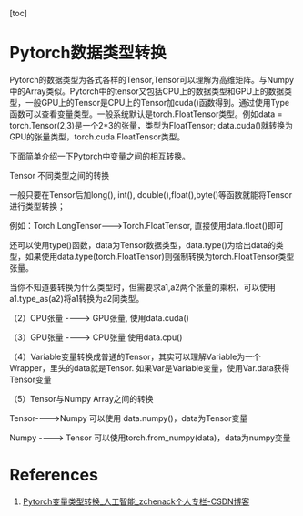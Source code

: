 [toc]

# Pytorch数据类型转换

Pytorch的数据类型为各式各样的Tensor,Tensor可以理解为高维矩阵。与Numpy中的Array类似。Pytorch中的tensor又包括CPU上的数据类型和GPU上的数据类型，一般GPU上的Tensor是CPU上的Tensor加cuda()函数得到。通过使用Type函数可以查看变量类型。一般系统默认是torch.FloatTensor类型。例如data = torch.Tensor(2,3)是一个2*3的张量，类型为FloatTensor; data.cuda()就转换为GPU的张量类型，torch.cuda.FloatTensor类型。

下面简单介绍一下Pytorch中变量之间的相互转换。

Tensor 不同类型之间的转换

一般只要在Tensor后加long(), int(), double(),float(),byte()等函数就能将Tensor进行类型转换；

例如：Torch.LongTensor--->Torch.FloatTensor, 直接使用data.float()即可

还可以使用type()函数，data为Tensor数据类型，data.type()为给出data的类型，如果使用data.type(torch.FloatTensor)则强制转换为torch.FloatTensor类型张量。

当你不知道要转换为什么类型时，但需要求a1,a2两个张量的乘积，可以使用a1.type_as(a2)将a1转换为a2同类型。

（2）CPU张量 ---->  GPU张量, 使用data.cuda()

（3）GPU张量 ----> CPU张量 使用data.cpu()

（4）Variable变量转换成普通的Tensor，其实可以理解Variable为一个Wrapper，里头的data就是Tensor. 如果Var是Variable变量，使用Var.data获得Tensor变量

（5）Tensor与Numpy Array之间的转换

Tensor---->Numpy  可以使用 data.numpy()，data为Tensor变量

Numpy ----> Tensor 可以使用torch.from_numpy(data)，data为numpy变量

# References
1. [Pytorch变量类型转换_人工智能_zchenack个人专栏-CSDN博客](https://blog.csdn.net/hustchenze/article/details/79154139)
